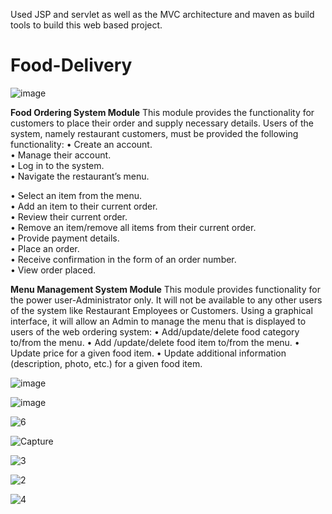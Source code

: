 Used JSP and servlet as well as the MVC architecture and maven as build tools to build this web based project.


# Food-Delivery
![image](https://user-images.githubusercontent.com/69872931/179301513-c2a9f7fd-0929-4b5a-ab50-6b0dba2e872c.png)

**Food Ordering System Module**
This module provides the functionality for customers to place their order and supply necessary details. Users of the system, namely restaurant customers, must be provided the following functionality:
•	Create an account.  <br/>
•	Manage their account. <br/>
•	Log in to the system. <br/>
•	Navigate the restaurant’s menu. <br/>
 
•	Select an item from the menu. <br/>
•	Add an item to their current order. <br/>
•	Review their current order. <br/>
•	Remove an item/remove all items from their current order. <br/>
•	Provide payment details. <br/>
•	Place an order. <br/>
•	Receive confirmation in the form of an order number. <br/>
•	View order placed. <br/>

**Menu Management System Module**
This module provides functionality for the power user-Administrator only. It will not be available to any other users of the system like Restaurant Employees or Customers.
Using a graphical interface, it will allow an Admin to manage the menu that is displayed to users of the web ordering system:
•	Add/update/delete food category to/from the menu.
•	Add /update/delete food item to/from the menu.
•	Update price for a given food item.
•	Update additional information (description, photo, etc.) for a given food item.

![image](https://user-images.githubusercontent.com/69872931/179301643-de3f638a-3bc4-46e6-8cd2-821eeb68894f.png)

![image](https://user-images.githubusercontent.com/69872931/179301706-44c2338e-c9b5-4ecf-b306-b5444e0574e2.png)

![6](https://user-images.githubusercontent.com/69872931/179866402-b0dc8414-8d10-461c-ad46-915652b76b28.PNG)

![Capture](https://user-images.githubusercontent.com/69872931/179866254-b2226f0e-b3ff-48da-9f18-8acbbdd6aa52.PNG)

![3](https://user-images.githubusercontent.com/69872931/179866268-99804139-9746-4b39-905f-2c4478721711.PNG)

![2](https://user-images.githubusercontent.com/69872931/179866278-8d238c2f-a528-48b6-b979-a61de92828c7.PNG)

![4](https://user-images.githubusercontent.com/69872931/179866287-90c864e3-0301-424c-a858-7c2ea10fa72f.PNG)

